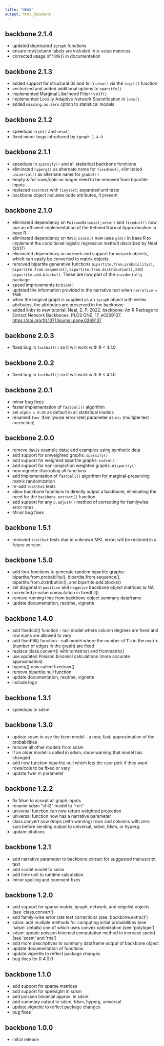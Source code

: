 ```yaml
---
title: "NEWS"
output: html_document
---
```

## backbone 2.1.4

* updated depricated `igraph` functions
* ensure row/column labels are included in p-value matrices
* corrected usage of \link{} in documentation

## backbone 2.1.3

* added support for structural 0s and 1s in `sdsm()` via the `logit()` function
* vectorized and added additional options to `sparsify()`
* implemented Marginal Likelihood Filter in `mlf()`
* implemented Locally Adaptive Network Sparsification in `lans()`
* added `missing.as.zero` option to statistical models

## backbone 2.1.2

* speedups in `pb()` and `sdsm()`
* fixed minor bugs introduced by `igraph 1.4.0`

## backbone 2.1.1

* speedups in `sparsify()` and all statistical backbone functions
* eliminated `hyperg()` as alternate name for `fixedrow()`, eliminated `universal()` as alternate name for `global()`
* empty & full rows/cols no longer need to be removed from bipartite inputs
* replaced `testthat` with `tinytest`; expanded unit tests
* backbone object includes node attributes, if present

## backbone 2.1.0

* eliminated dependency on `PoissonBinomial`; `sdsm()` and `fixedcol()` now use an efficient implementation of the Refined Normal Approximation in base R
* eliminated dependency on `MASS`; `osdsm()` now uses `glm()` in base R to implement the conditional logistic regression method described by Neal (2017)
* eliminated dependency on `network` and support for `network` objects, which can easily be converted to matrix objects
* removed bipartite generative functions `bipartite.from.probability()`, `bipartite.from.sequence()`, `bipartite.from.distribution()`, and `bipartite.add.blocks()`. These are now part of the `incidentally` package
* speed improvements to `bicm()`
* updated the information provided in the narrative text when `narrative = TRUE`
* when the original graph is supplied as an `igraph` object with vertex attributes, the attributes are preserved in the backbone
* added links to new tutorial: Neal, Z. P. 2022. backbone: An R Package to Extract Network Backbones. PLOS ONE, 17, e0269137. https://doi.org/10.1371/journal.pone.0269137

## backbone 2.0.3

* fixed bug in `fastball()` so it will work with R < 4.1.0

## backbone 2.0.2

* fixed bug in `fastball()` so it will work with R < 4.1.0

## backbone 2.0.1

* minor bug fixes
* faster implementation of `fastball()` algorithm
* set `alpha = 0.05` as default in all statistical models
* renamed `fwer` (familywise error rate) parameter as `mtc` (multiple test correction)

## backbone 2.0.0

* remove `davis` example data; add examples using synthetic data
* add support for unweighted graphs: `sparsify()`
* add support for weighted bipartite graphs: `osdsm()`
* add support for non-projection weighted graphs: `disparity()`
* new vignette illustrating all functions
* add implementation of `fastball()` algorithm for marginal-preserving matrix randomization
* re-add `testthat` tests
* allow backbone functions to directly output a backbone, eliminating the need for the `backbone.extract()` function
* add support for any `p.adjust()` method of correcting for familywise error rates
* Minor bug fixes

## backbone 1.5.1

* removed `testthat` tests due to unknown MKL error; will be restored in a future version

## backbone 1.5.0

* add four functions to generate random bipartite graphs: bipartite.from.probability(), bipartite.from.sequence(), bipartite.from.distribution(), and bipartite.add.blocks()
* set diagonal in `positive` and `negative` backbone object matrices to NA
* corrected p-value computation in fixedfill()
* remove running time from backbone object summary dataframe
* update documentation, readme, vignette

## backbone 1.4.0

* add fixedcol() function - null model where column degrees are fixed and row sums are allowed to vary
* add fixedfill() function - null model where the number of 1's in the matrix (number of edges in the graph) are fixed
* replace class.convert() with tomatrix() and frommatrix()
* use updated Poisson binomial calculations (more accurate approximation)
* hyperg() now called fixedrow()
* remove bipartite.null function
* update documentation, readme, vignette
* include logo

## backbone 1.3.1

* speedups to sdsm

## backbone 1.3.0

* update sdsm to use the bicm model - a new, fast, approximation of the probabilities
* remove all other models from sdsm
* if an older model is called in sdsm, show warning that model has changed
* add new function bipartite.null which lets the user pick if they want rows/cols to be fixed or vary
* update fwer m parameter

## backbone 1.2.2

* fix fdsm to accept all graph inputs
* rename sdsm "chi2" model to "rcn"
* universal function can now return weighted projection
* universal function now has a narrative parameter
* class.convert now drops (with warning) rows and columns with zero sum before sending output to universal, sdsm, fdsm, or hyperg.
* update citations

## backbone 1.2.1

* add narrative parameter to backbone.extract for suggested manuscript text
* add scobit model to sdsm
* add time unit to runtime calculation
* minor spelling and comment fixes

## backbone 1.2.0

* add support for sparse matrix, igraph, network, and edgelist objects (see 'class.convert')
* add family-wise error rate test corrections (see 'backbone.extract')
* sdsm: add multiple methods for computing initial probabilities (see 'sdsm' details) one of which uses convex optimization (see 'polytope')
* sdsm: update poisson binomial computation method to increase speed (see 'sdsm' and 'rna')
* add more descriptives to summary dataframe output of backbone object
* update documentation of functions
* update vignette to reflect package changes
* bug fixes for R 4.0.0

## backbone 1.1.0

* add support for sparse matrices
* add support for speedglm in sdsm
* add poisson binomial approx. in sdsm
* add summary output to sdsm, fdsm, hyperg, universal
* update vignette to reflect package changes
* bug fixes

## backbone 1.0.0

* initial release
